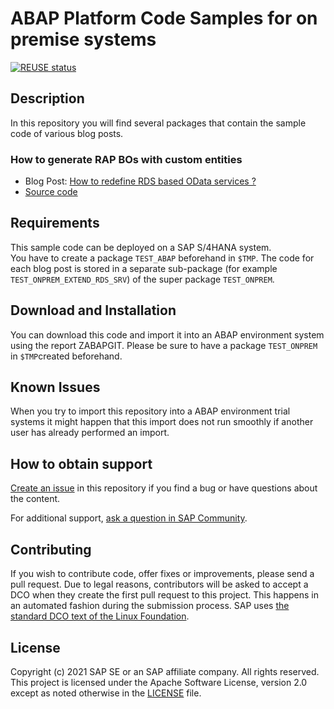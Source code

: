 # ABAP Platform Code Samples for on premise systems
[![REUSE status](https://api.reuse.software/badge/github.com/SAP-samples/abap-platform-code-samples-standard)](https://api.reuse.software/info/github.com/SAP-samples/abap-platform-code-samples-standard)
## Description

In this repository you will find several packages that contain the sample code of various blog posts.

### How to generate RAP BOs with custom entities  
* Blog Post: [How to redefine RDS based OData services ?](https://blogs.sap.com/2021/09/21/how-to-redefine-rds-based-odata-services)  
* [Source code](../../tree/main/src/rap_gen_cust_ent)

## Requirements

This sample code can be deployed on a SAP S/4HANA system.   
You have to create a package `TEST_ABAP` beforehand in `$TMP`. 
The code for each blog post is stored in a separate sub-package (for example `TEST_ONPREM_EXTEND_RDS_SRV`) of the super package `TEST_ONPREM`.  

## Download and Installation

You can download this code and import it into an ABAP environment system using the report ZABAPGIT. Please be sure to have a package `TEST_ONPREM` in `$TMP`created beforehand.

## Known Issues

When you try to import this repository into a ABAP environment trial systems it might happen that this import does not run smoothly if another user has already performed an import.

## How to obtain support

[Create an issue](https://github.com/SAP-samples/<repository-name>/issues) in this repository if you find a bug or have questions about the content.
 
For additional support, [ask a question in SAP Community](https://answers.sap.com/questions/ask.html).

## Contributing
If you wish to contribute code, offer fixes or improvements, please send a pull request. Due to legal reasons, contributors will be asked to accept a DCO when they create the first pull request to this project. This happens in an automated fashion during the submission process. SAP uses [the standard DCO text of the Linux Foundation](https://developercertificate.org/).

## License
Copyright (c) 2021 SAP SE or an SAP affiliate company. All rights reserved. This project is licensed under the Apache Software License, version 2.0 except as noted otherwise in the [LICENSE](LICENSES/Apache-2.0.txt) file.
